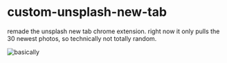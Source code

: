 # custom-unsplash-new-tab

remade the unsplash new tab chrome extension.
right now it only pulls the 30 newest photos, so technically not totally random. 

![basically](http://weknowmemes.com/wp-content/uploads/2013/11/i-made-this-comic.jpg)
